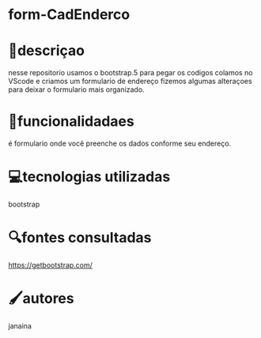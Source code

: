 # form-CadEnderco

# 📃descriçao  
nesse repositorio usamos o bootstrap.5 para pegar os codigos colamos no VScode  e criamos um formulario de endereço fizemos algumas alteraçoes para deixar o formulario mais organizado.  

# 🔧funcionalidadaes  
é formulario onde você preenche os dados conforme seu endereço.  

# 💻tecnologias utilizadas  
bootstrap  

# 🔍fontes consultadas   
https://getbootstrap.com/  

# 🖌️autores   
janaina   

